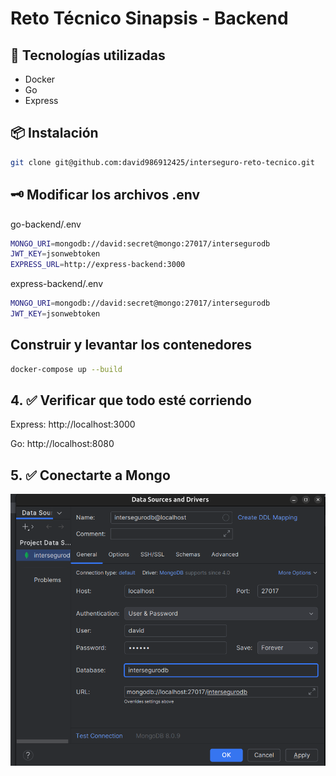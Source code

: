 # Reto Técnico Sinapsis - Backend

## 🚀 Tecnologías utilizadas

- Docker
- Go
- Express

## 📦 Instalación

```bash
git clone git@github.com:david986912425/interseguro-reto-tecnico.git
```

## 🗝️ Modificar los archivos .env
go-backend/.env
```bash
MONGO_URI=mongodb://david:secret@mongo:27017/intersegurodb
JWT_KEY=jsonwebtoken
EXPRESS_URL=http://express-backend:3000
```

express-backend/.env
```bash
MONGO_URI=mongodb://david:secret@mongo:27017/intersegurodb
JWT_KEY=jsonwebtoken
```

## Construir y levantar los contenedores
```bash
docker-compose up --build
```

## 4. ✅ Verificar que todo esté corriendo
Express: http://localhost:3000

Go: http://localhost:8080

## 5. ✅ Conectarte a Mongo
![alt text](image.png)